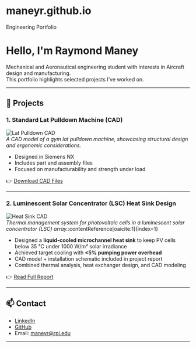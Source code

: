 # maneyr.github.io
Engineering Portfolio
# Hello, I'm Raymond Maney

Mechanical and Aeronautical engineering student with interests in Aircraft design and manufacturing.  
This portfolio highlights selected projects I’ve worked on.

---

## 🔧 Projects

### 1. Standard Lat Pulldown Machine (CAD)
![Lat Pulldown CAD](<img width="858" height="487" alt="lat_pulldown" src="https://github.com/user-attachments/assets/5823a719-b2a0-43d0-a96b-abd1dfee352e" />)  
*A CAD model of a gym lat pulldown machine, showcasing structural design and ergonomic considerations.*  

- Designed in Siemens NX  
- Includes part and assembly files  
- Focused on manufacturability and strength under load  

👉 [Download CAD Files]([rayma_Standard_Lat_Pulldown.pdf](https://github.com/user-attachments/files/21946512/rayma_Standard_Lat_Pulldown.pdf))  

---

### 2. Luminescent Solar Concentrator (LSC) Heat Sink Design
![Heat Sink CAD](<img width="1133" height="801" alt="Installation" src="https://github.com/user-attachments/assets/ddd85b5e-3d57-42de-9dd5-4343c79454e4" />)  
*Thermal management system for photovoltaic cells in a luminescent solar concentrator (LSC) array.*:contentReference[oaicite:1]{index=1}  

- Designed a **liquid-cooled microchannel heat sink** to keep PV cells below 35 °C under 1000 W/m² solar irradiance  
- Achieved target cooling with **<5% pumping power overhead**  
- CAD model + installation schematic included in project report  
- Combined thermal analysis, heat exchanger design, and CAD modeling  

👉 [Read Full Report]([HT_Project_Report.pdf](https://github.com/user-attachments/files/21946424/HT_Project_Report.pdf))  

---

## 📫 Contact
- [LinkedIn](https://www.linkedin.com/in/raymond-maney/)  
- [GitHub](https://github.com/maneyr)  
- Email: maneyr@rpi.edu

---
